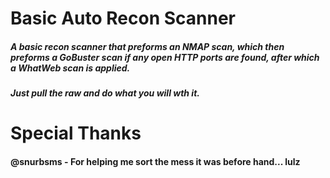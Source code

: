 <h1> Basic Auto Recon Scanner 

<h5> A basic recon scanner that preforms an NMAP scan, which then preforms a GoBuster scan if any open HTTP ports are found, after which a WhatWeb scan is applied.

<h5> Just pull the raw and do what you will wth it.

<h1> Special Thanks

<h4> @snurbsms - For helping me sort the mess it was before hand... lulz
 

